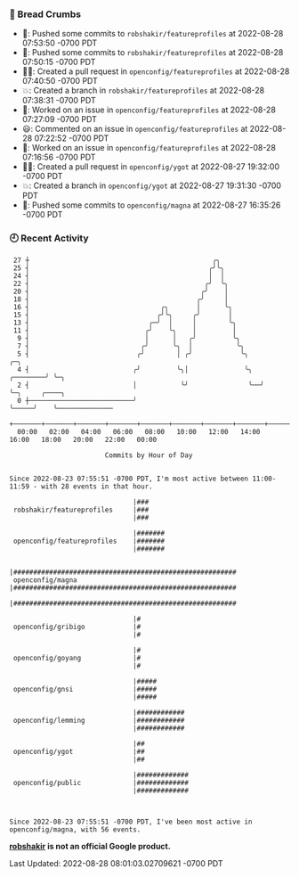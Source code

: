 ### 🍞 Bread Crumbs

 * 🚢: Pushed some commits to `robshakir/featureprofiles` at 2022-08-28 07:53:50 -0700 PDT
 * 🚢: Pushed some commits to `robshakir/featureprofiles` at 2022-08-28 07:50:15 -0700 PDT
 * ✍🏼: Created a pull request in `openconfig/featureprofiles` at 2022-08-28 07:40:50 -0700 PDT
 * 💥: Created a branch in `robshakir/featureprofiles` at 2022-08-28 07:38:31 -0700 PDT
 * 👀: Worked on an issue in `openconfig/featureprofiles` at 2022-08-28 07:27:09 -0700 PDT
 * 😃: Commented on an issue in `openconfig/featureprofiles` at 2022-08-28 07:22:52 -0700 PDT
 * 👀: Worked on an issue in `openconfig/featureprofiles` at 2022-08-28 07:16:56 -0700 PDT
 * ✍🏼: Created a pull request in `openconfig/ygot` at 2022-08-27 19:32:00 -0700 PDT
 * 💥: Created a branch in `openconfig/ygot` at 2022-08-27 19:31:30 -0700 PDT
 * 🚢: Pushed some commits to `openconfig/magna` at 2022-08-27 16:35:26 -0700 PDT

### 🕘 Recent Activity
```
 27 ┼                                              ╭╮
 25 ┤                                             ╭╯╰╮
 24 ┤                                             │  │
 22 ┤                                            ╭╯  ╰╮
 20 ┤                                           ╭╯    │
 18 ┤                                          ╭╯     │
 16 ┤                                 ╭╮       │      ╰╮
 15 ┤                                ╭╯╰╮     ╭╯       │
 13 ┤                              ╭─╯  │     │        ╰╮
 11 ┤                             ╭╯    ╰╮    │         │
  9 ┤                             │      │   ╭╯         ╰╮
  7 ┤                            ╭╯      ╰╮  │           ╰╮
  5 ┤                           ╭╯        │ ╭╯            ╰╮            ╭─╮
  4 ┤                          ╭╯         ╰╮│              ╰╮  ╭────────╯ ╰─╮
  2 ┤                          │           ╰╯               ╰──╯            ╰─╮     ╭────╮
  0 ┼──────────────────────────╯                                              ╰─────╯    ╰──────────────
    +───────+───────+───────+───────+───────+───────+───────+───────+───────+───────+───────+───────+────
  00:00   02:00   04:00   06:00   08:00   10:00   12:00   14:00   16:00   18:00   20:00   22:00   00:00   

						Commits by Hour of Day


Since 2022-08-23 07:55:51 -0700 PDT, I'm most active between 11:00-11:59 - with 28 events in that hour.

```



```
                               |###
 robshakir/featureprofiles     |###
                               |###

                               |#######
 openconfig/featureprofiles    |#######
                               |#######

                               |########################################################
 openconfig/magna              |########################################################
                               |########################################################

                               |#
 openconfig/gribigo            |#
                               |#

                               |#
 openconfig/goyang             |#
                               |#

                               |#####
 openconfig/gnsi               |#####
                               |#####

                               |############
 openconfig/lemming            |############
                               |############

                               |##
 openconfig/ygot               |##
                               |##

                               |#############
 openconfig/public             |#############
                               |#############



Since 2022-08-23 07:55:51 -0700 PDT, I've been most active in openconfig/magna, with 56 events.

```
**[robshakir](mailto:robjs@google.com) is not an official Google product.**  


Last Updated: 2022-08-28 08:01:03.02709621 -0700 PDT
